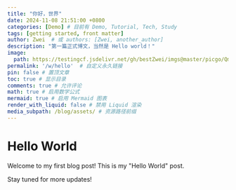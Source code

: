 ```yaml
---
title: "你好，世界"
date: 2024-11-08 21:51:00 +0800
categories: [Demo] # 目前有 Demo, Tutorial, Tech, Study
tags: [getting started, front matter]
author: Zwei  # 或 authors: [Zwei, another_author]
description: "第一篇正式博文，当然是 Hello world！"
image:
  path: https://testingcf.jsdelivr.net/gh/bestZwei/imgs@master/picgo/QmQs3cAP9AdGLsyFNa7RnWKn5bK5Sum2vVZcrcPeKdwjdV
permalink: '/w/hello'  # 自定义永久链接
pin: false # 置顶文章
toc: true # 显示目录
comments: true # 允许评论
math: true # 启用数学公式
mermaid: true # 启用 Mermaid 图表
render_with_liquid: false # 禁用 Liquid 渲染
media_subpath: /blog/assets/ # 资源路径前缀
---
```


# Hello World

Welcome to my first blog post! This is my "Hello World" post.

Stay tuned for more updates!